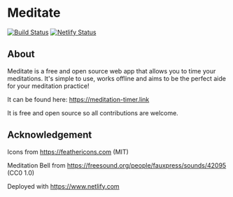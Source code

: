 # Meditate

[![Build Status](https://travis-ci.org/benji6/meditation-timer.svg?branch=master)](https://travis-ci.org/benji6/meditation-timer)
[![Netlify Status](https://api.netlify.com/api/v1/badges/5b4f1df4-5a74-43ed-b198-30a81de24eb5/deploy-status)](https://app.netlify.com/sites/meditation-timer/deploys)

## About

Meditate is a free and open source web app that allows you to time your meditations. It's simple to use, works offline and aims to be the perfect aide for your meditation practice!

It can be found here: https://meditation-timer.link

It is free and open source so all contributions are welcome.

## Acknowledgement

Icons from https://feathericons.com (MIT)

Meditation Bell from https://freesound.org/people/fauxpress/sounds/42095 (CC0 1.0)

Deployed with https://www.netlify.com
